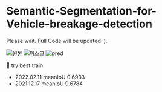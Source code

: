 # Semantic-Segmentation-for-Vehicle-breakage-detection

Please wait.
Full Code will be updated :). 

![원본](https://user-images.githubusercontent.com/65028694/153610559-5aea029a-41e8-4c35-a053-da594fe72e35.png)
![마스크](https://user-images.githubusercontent.com/65028694/153610580-9cd7ceb5-d2d5-4234-9c71-a82dfd8cb05c.png)
![pred](https://user-images.githubusercontent.com/65028694/153610592-4dd8e4e2-30f5-4429-9794-f2f5efa627ff.png)

🙌  try best train  
- 2022.02.11 meanIoU 0.6933  
- 2021.12.17 meanIoU 0.6784  

